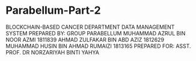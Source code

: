 # Parabellum-Part-2
BLOCKCHAIN-BASED CANCER DEPARTMENT DATA MANAGEMENT SYSTEM
PREPARED BY:
GROUP PARABELLUM
MUHAMMAD AZRUL BIN NOOR AZMI 1811839
AHMAD ZULFAKAR BIN ABD AZIZ 1812629
MUHAMMAD HUSIN BIN AHMAD RUMAIZI 1813165
PREPARED FOR:
ASST. PROF. DR NORZARIYAH BINTI YAHYA
